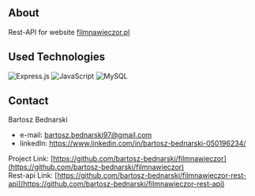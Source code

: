 
<!-- ABOUT THE PROJECT -->

## About

Rest-API for website <a href="https://filmnawieczor.pl/"/>filmnawieczor.pl</a>
## Used Technologies
![Express.js](https://img.shields.io/badge/express.js-%23404d59.svg?style=for-the-badge&logo=express&logoColor=%2361DAFB) ![JavaScript](https://img.shields.io/badge/javascript-%23323330.svg?style=for-the-badge&logo=javascript&logoColor=%23F7DF1E) ![MySQL](https://img.shields.io/badge/mysql-4479A1.svg?style=for-the-badge&logo=mysql&logoColor=white)

<!-- CONTACT -->

## Contact

Bartosz Bednarski

- e-mail: bartosz.bednarski97@gmail.com
- linkedIn: https://www.linkedin.com/in/bartosz-bednarski-050196234/

Project Link: [https://github.com/bartosz-bednarski/filmnawieczor](https://github.com/bartosz-bednarski/filmnawieczor)<br/>
Rest-api Link: [https://github.com/bartosz-bednarski/filmnawieczor-rest-api](https://github.com/bartosz-bednarski/filmnawieczor-rest-api)

